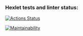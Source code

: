 ### Hexlet tests and linter status:
[![Actions Status](https://github.com/Reyka141/frontend-project-44/actions/workflows/hexlet-check.yml/badge.svg)](https://github.com/Reyka141/frontend-project-44/actions)

[![Maintainability](https://api.codeclimate.com/v1/badges/22d93dbec6b712e2e7b5/maintainability)](https://codeclimate.com/github/Reyka141/frontend-project-44/maintainability)